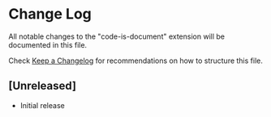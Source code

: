 # Change Log

All notable changes to the "code-is-document" extension will be documented in this file.

Check [Keep a Changelog](http://keepachangelog.com/) for recommendations on how to structure this file.

## [Unreleased]

- Initial release